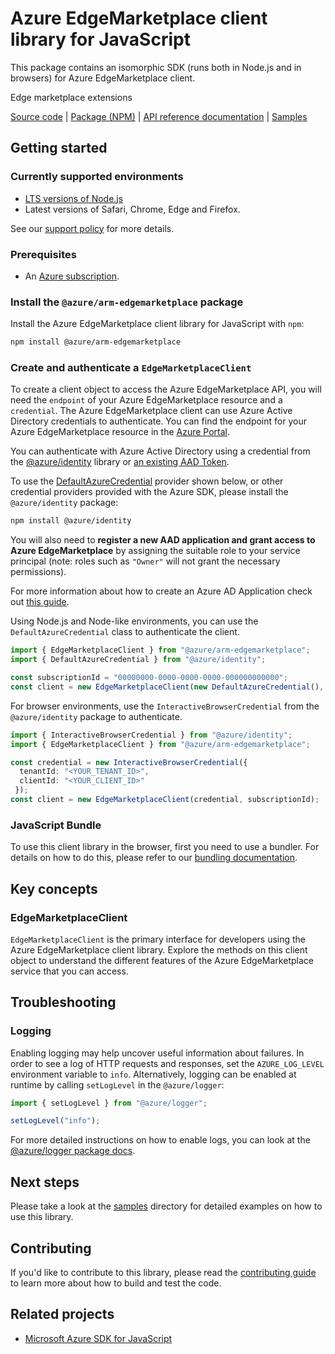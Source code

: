 # Azure EdgeMarketplace client library for JavaScript

This package contains an isomorphic SDK (runs both in Node.js and in browsers) for Azure EdgeMarketplace client.

Edge marketplace extensions

[Source code](https://github.com/Azure/azure-sdk-for-js/tree/main/sdk/edgemarketplace/arm-edgemarketplace) |
[Package (NPM)](https://www.npmjs.com/package/@azure/arm-edgemarketplace) |
[API reference documentation](https://learn.microsoft.com/javascript/api/@azure/arm-edgemarketplace) |
[Samples](https://github.com/Azure-Samples/azure-samples-js-management)

## Getting started

### Currently supported environments

- [LTS versions of Node.js](https://github.com/nodejs/release#release-schedule)
- Latest versions of Safari, Chrome, Edge and Firefox.

See our [support policy](https://github.com/Azure/azure-sdk-for-js/blob/main/SUPPORT.md) for more details.

### Prerequisites

- An [Azure subscription][azure_sub].

### Install the `@azure/arm-edgemarketplace` package

Install the Azure EdgeMarketplace client library for JavaScript with `npm`:

```bash
npm install @azure/arm-edgemarketplace
```

### Create and authenticate a `EdgeMarketplaceClient`

To create a client object to access the Azure EdgeMarketplace API, you will need the `endpoint` of your Azure EdgeMarketplace resource and a `credential`. The Azure EdgeMarketplace client can use Azure Active Directory credentials to authenticate.
You can find the endpoint for your Azure EdgeMarketplace resource in the [Azure Portal][azure_portal].

You can authenticate with Azure Active Directory using a credential from the [@azure/identity][azure_identity] library or [an existing AAD Token](https://github.com/Azure/azure-sdk-for-js/blob/master/sdk/identity/identity/samples/AzureIdentityExamples.md#authenticating-with-a-pre-fetched-access-token).

To use the [DefaultAzureCredential][defaultazurecredential] provider shown below, or other credential providers provided with the Azure SDK, please install the `@azure/identity` package:

```bash
npm install @azure/identity
```

You will also need to **register a new AAD application and grant access to Azure EdgeMarketplace** by assigning the suitable role to your service principal (note: roles such as `"Owner"` will not grant the necessary permissions).

For more information about how to create an Azure AD Application check out [this guide](https://learn.microsoft.com/azure/active-directory/develop/howto-create-service-principal-portal).

Using Node.js and Node-like environments, you can use the `DefaultAzureCredential` class to authenticate the client.

```ts snippet:ReadmeSampleCreateClient_Node
import { EdgeMarketplaceClient } from "@azure/arm-edgemarketplace";
import { DefaultAzureCredential } from "@azure/identity";

const subscriptionId = "00000000-0000-0000-0000-000000000000";
const client = new EdgeMarketplaceClient(new DefaultAzureCredential(), subscriptionId);
```

For browser environments, use the `InteractiveBrowserCredential` from the `@azure/identity` package to authenticate.

```ts snippet:ReadmeSampleCreateClient_Browser
import { InteractiveBrowserCredential } from "@azure/identity";
import { EdgeMarketplaceClient } from "@azure/arm-edgemarketplace";

const credential = new InteractiveBrowserCredential({
  tenantId: "<YOUR_TENANT_ID>",
  clientId: "<YOUR_CLIENT_ID>"
 });
const client = new EdgeMarketplaceClient(credential, subscriptionId);
```

### JavaScript Bundle
To use this client library in the browser, first you need to use a bundler. For details on how to do this, please refer to our [bundling documentation](https://aka.ms/AzureSDKBundling).

## Key concepts

### EdgeMarketplaceClient

`EdgeMarketplaceClient` is the primary interface for developers using the Azure EdgeMarketplace client library. Explore the methods on this client object to understand the different features of the Azure EdgeMarketplace service that you can access.

## Troubleshooting

### Logging

Enabling logging may help uncover useful information about failures. In order to see a log of HTTP requests and responses, set the `AZURE_LOG_LEVEL` environment variable to `info`. Alternatively, logging can be enabled at runtime by calling `setLogLevel` in the `@azure/logger`:

```ts snippet:SetLogLevel
import { setLogLevel } from "@azure/logger";

setLogLevel("info");
```

For more detailed instructions on how to enable logs, you can look at the [@azure/logger package docs](https://github.com/Azure/azure-sdk-for-js/tree/main/sdk/core/logger).

## Next steps

Please take a look at the [samples](https://github.com/Azure-Samples/azure-samples-js-management) directory for detailed examples on how to use this library.

## Contributing

If you'd like to contribute to this library, please read the [contributing guide](https://github.com/Azure/azure-sdk-for-js/blob/main/CONTRIBUTING.md) to learn more about how to build and test the code.

## Related projects

- [Microsoft Azure SDK for JavaScript](https://github.com/Azure/azure-sdk-for-js)


[azure_cli]: https://learn.microsoft.com/cli/azure
[azure_sub]: https://azure.microsoft.com/free/
[azure_sub]: https://azure.microsoft.com/free/
[azure_portal]: https://portal.azure.com
[azure_identity]: https://github.com/Azure/azure-sdk-for-js/tree/main/sdk/identity/identity
[defaultazurecredential]: https://github.com/Azure/azure-sdk-for-js/tree/main/sdk/identity/identity#defaultazurecredential
